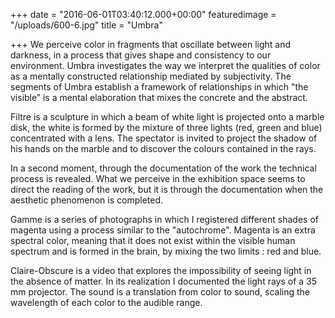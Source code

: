 +++
date = "2016-06-01T03:40:12.000+00:00"
featuredimage = "/uploads/600-6.jpg"
title = "Umbra"

+++
We perceive color in fragments that oscillate between light and darkness, in a process that gives shape and consistency to our environment. Umbra investigates the way we interpret the qualities of color as a mentally constructed relationship mediated by subjectivity. The segments of Umbra establish a framework of relationships in which "the visible” is a mental elaboration that mixes the concrete and the abstract.

Filtre is a sculpture in which a beam of white light is projected onto a marble disk, the white is formed by the mixture of three lights (red, green and blue) concentrated with a lens. The spectator is invited to project the shadow of his hands on the marble and to discover the colours contained in the rays.

In a second moment, through the documentation of the work the technical process is revealed. What we perceive in the exhibition space seems to direct the reading of the work, but it is through the documentation when the aesthetic phenomenon is completed.

Gamme is a series of photographs in which I registered different shades of magenta using a process similar to the "autochrome". Magenta is an extra spectral color, meaning that it does not exist within the visible human spectrum and is formed in the brain, by mixing the two limits : red and blue.

Claire-Obscure is a video that explores the impossibility of seeing light in the absence of matter. In its realization I documented the light rays of a 35 mm projector. The sound is a translation from color to sound, scaling the wavelength of each color to the audible range.